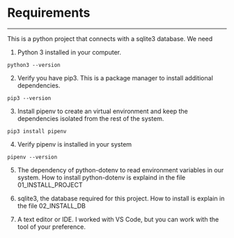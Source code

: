 # Requirements
---

This is a python project that connects with a sqlite3 database. We need

1. Python 3 installed in your computer.
```
python3 --version
```

2. Verify you have pip3. This is a package manager to install additional dependencies.
```
pip3 --version
```

3. Install pipenv to create an virtual environment and keep the dependencies isolated from the rest of the system.

```
pip3 install pipenv
```

4. Verify pipenv is installed in your system
```
pipenv --version
```

5. The dependency of python-dotenv to read environment variables in our system. How to install python-dotenv is explaind in the file 01_INSTALL_PROJECT 

6. sqlite3, the database required for this project. How to install is explain in the file 02_INSTALL_DB

7. A text editor or IDE. I worked with VS Code, but you can work with the tool of your preference.

